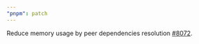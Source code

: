 ```yaml
---
"pnpm": patch
---
```


Reduce memory usage by peer dependencies resolution [#8072](https://github.com/pnpm/pnpm/issues/8072).
